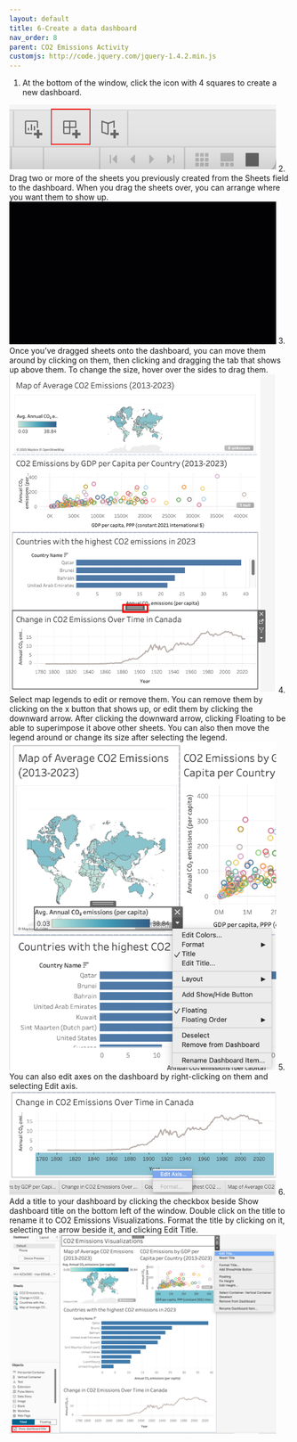 ```yaml
---
layout: default
title: 6-Create a data dashboard
nav_order: 8
parent: CO2 Emissions Activity
customjs: http://code.jquery.com/jquery-1.4.2.min.js
---
```


1. At the bottom of the window, click the icon with 4 squares to create a new dashboard.
<img src="images\Tableau-6-1.png" alt="bottom toolbar" style="width:480px;">  
2. Drag two or more of the sheets you previously created from the Sheets field to the dashboard. When you drag the sheets over, you can arrange where you want them to show up.<br>
<img src="images\Tableau-6-2.gif" alt="bottom toolbar" style="width:480px;">  
3. Once you’ve dragged sheets onto the dashboard, you can move them around by clicking on them, then clicking and dragging the tab that shows up above them. To change the size, hover over the sides to drag them.<br>
<img src="images\Tableau-6-3.png" alt="bottom toolbar" style="width:480px;">  
4. Select map legends to edit or remove them. You can remove them by clicking on the x button that shows up, or edit them by clicking the downward arrow. After clicking the downward arrow, clicking Floating to be able to superimpose it above other sheets. You can also then move the legend around or change its size after selecting the legend.<br>
<img src="images\Tableau-6-4.png" alt="bottom toolbar" style="width:480px;">  
5. You can also edit axes on the dashboard by right-clicking on them and selecting Edit axis.<br>
<img src="images\Tableau-6-5.png" alt="bottom toolbar" style="width:480px;">  
6. Add a title to your dashboard by clicking the checkbox beside Show dashboard title on the bottom left of the window. Double click on the title to rename it to CO2 Emissions Visualizations. Format the title by clicking on it, selecting the arrow beside it, and clicking Edit Title.<br>
<img src="images\Tableau-6-6.png" alt="bottom toolbar" style="width:480px;">  




